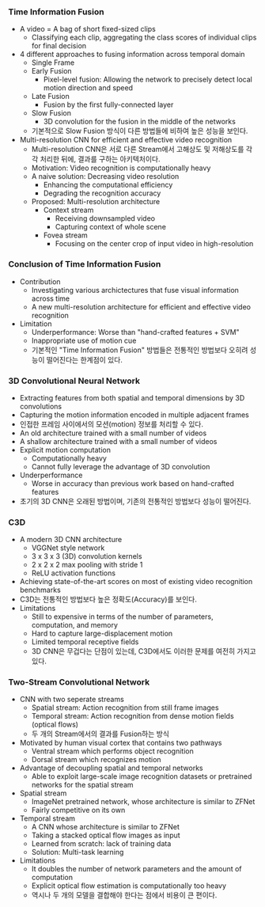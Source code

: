 ### Time Information Fusion

* A video = A bag of short fixed-sized clips
  * Classifying each clip, aggregating the class scores of individual clips for final decision
* 4 different approaches to fusing information across temporal domain
  * Single Frame
  * Early Fusion
    * Pixel-level fusion: Allowing the network to precisely detect local motion direction and speed
  * Late Fusion
    * Fusion by the first fully-connected layer
  * Slow Fusion
    * 3D convolution for the fusion in the middle of the networks
  * 기본적으로 Slow Fusion 방식이 다른 방법들에 비하여 높은 성능을 보인다.
* Multi-resolution CNN for efficient and effective video recognition
  * Multi-resolution CNN은 서로 다른 Stream에서 고해상도 및 저해상도를 각각 처리한 뒤에, 결과를 구하는 아키텍처이다.
  * Motivation: Video recognition is computationally heavy
  * A naive solution: Decreasing video resolution
    * Enhancing the computational efficiency
    * Degrading the recognition accuracy
  * Proposed: Multi-resolution architecture
    * Context stream
      * Receiving downsampled video
      * Capturing context of whole scene
    * Fovea stream
      * Focusing on the center crop of input video in high-resolution

### Conclusion of Time Information Fusion

* Contribution
  * Investigating various archictectures that fuse visual information across time
  * A new multi-resolution architecture for efficient and effective video recognition
* Limitation
  * Underperformance: Worse than "hand-crafted features + SVM"
  * Inappropriate use of motion cue
  * 기본적인 "Time Information Fusion" 방법들은 전통적인 방법보다 오히려 성능이 떨어진다는 한계점이 있다.

### 3D Convolutional Neural Network

* Extracting features from both spatial and temporal dimensions by 3D convolutions
* Capturing the motion information encoded in multiple adjacent frames
* 인접한 프레임 사이에서의 모션(motion) 정보를 처리할 수 있다.
* An old architecture trained with a small number of videos
* A shallow architecture trained with a small number of videos
* Explicit motion computation
  * Computationally heavy
  * Cannot fully leverage the advantage of 3D convolution
* Underperformance
  * Worse in accuracy than previous work based on hand-crafted features
* 초기의 3D CNN은 오래된 방법이며, 기존의 전통적인 방법보다 성능이 떨어진다.

### C3D

* A modern 3D CNN architecture
  * VGGNet style network
  * 3 x 3 x 3 (3D) convolution kernels
  * 2 x 2 x 2 max pooling with stride 1
  * ReLU activation functions
* Achieving state-of-the-art scores on most of existing video recognition benchmarks
* C3D는 전통적인 방법보다 높은 정확도(Accuracy)를 보인다.
* Limitations
  * Still to expensive in terms of the number of parameters, computation, and memory
  * Hard to capture large-displacement motion
  * Limited temporal receptive fields
  * 3D CNN은 무겁다는 단점이 있는데, C3D에서도 이러한 문제를 여전히 가지고 있다.

### Two-Stream Convolutional Network

* CNN with two seperate streams
  * Spatial stream: Action recognition from still frame images
  * Temporal stream: Action recognition from dense motion fields (optical flows)
  * 두 개의 Stream에서의 결과를 Fusion하는 방식
* Motivated by human visual cortex that contains two pathways
  * Ventral stream which performs object recognition
  * Dorsal stream which recognizes motion
* Advantage of decoupling spatial and temporal networks
  * Able to exploit large-scale image recognition datasets or pretrained networks for the spatial stream
* Spatial stream
  * ImageNet pretrained network, whose architecture is similar to ZFNet
  * Fairly competitive on its own
* Temporal stream
  * A CNN whose architecture is similar to ZFNet
  * Taking a stacked optical flow images as input
  * Learned from scratch: lack of training data
  * Solution: Multi-task learning
* Limitations
  * It doubles the number of network parameters and the amount of computation
  * Explicit optical flow estimation is computationally too heavy
  * 역시나 두 개의 모델을 결합해야 한다는 점에서 비용이 큰 편이다.
